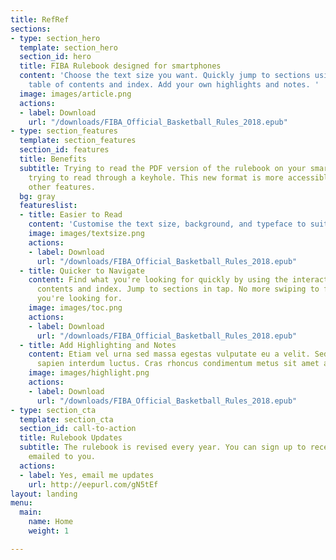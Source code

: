 ```yaml
---
title: RefRef
sections:
- type: section_hero
  template: section_hero
  section_id: hero
  title: FIBA Rulebook designed for smartphones
  content: 'Choose the text size you want. Quickly jump to sections using an interactive
    table of contents and index. Add your own highlights and notes. '
  image: images/article.png
  actions:
  - label: Download
    url: "/downloads/FIBA_Official_Basketball_Rules_2018.epub"
- type: section_features
  template: section_features
  section_id: features
  title: Benefits
  subtitle: Trying to read the PDF version of the rulebook on your smartphone is like
    trying to read through a keyhole. This new format is more accessible and has additional
    other features.
  bg: gray
  featureslist:
  - title: Easier to Read
    content: 'Customise the text size, background, and typeface to suit your needs. '
    image: images/textsize.png
    actions:
    - label: Download
      url: "/downloads/FIBA_Official_Basketball_Rules_2018.epub"
  - title: Quicker to Navigate
    content: Find what you're looking for quickly by using the interactive table of
      contents and index. Jump to sections in tap. No more swiping to find the page
      you're looking for.
    image: images/toc.png
    actions:
    - label: Download
      url: "/downloads/FIBA_Official_Basketball_Rules_2018.epub"
  - title: Add Highlighting and Notes
    content: Etiam vel urna sed massa egestas vulputate eu a velit. Sed ut nisl nec
      sapien interdum luctus. Cras rhoncus condimentum metus sit amet auctor.
    image: images/highlight.png
    actions:
    - label: Download
      url: "/downloads/FIBA_Official_Basketball_Rules_2018.epub"
- type: section_cta
  template: section_cta
  section_id: call-to-action
  title: Rulebook Updates
  subtitle: The rulebook is revised every year. You can sign up to receive updates
    emailed to you.
  actions:
  - label: Yes, email me updates
    url: http://eepurl.com/gN5tEf
layout: landing
menu:
  main:
    name: Home
    weight: 1

---
```

